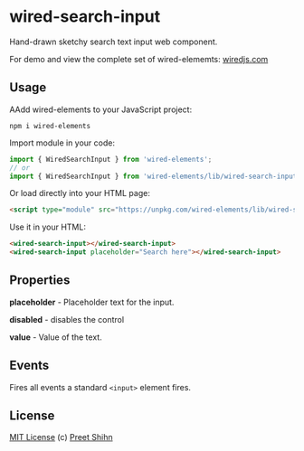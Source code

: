 # wired-search-input
Hand-drawn sketchy search text input web component.

For demo and view the complete set of wired-elememts: [wiredjs.com](http://wiredjs.com/)

## Usage

AAdd wired-elements to your JavaScript project:
```
npm i wired-elements
```

Import module in your code:

```javascript
import { WiredSearchInput } from 'wired-elements';
// or
import { WiredSearchInput } from 'wired-elements/lib/wired-search-input.js';
```

Or load directly into your HTML page:
```html
<script type="module" src="https://unpkg.com/wired-elements/lib/wired-search-input.js"></script>
```

Use it in your HTML:
```html
<wired-search-input></wired-search-input>
<wired-search-input placeholder="Search here"></wired-search-input>
```

## Properties

**placeholder** - Placeholder text for the input.

**disabled** - disables the control

**value** - Value of the text.

## Events

Fires all events a standard `<input>` element fires. 

## License
[MIT License](https://github.com/rough-stuff/wired-elements/blob/master/LICENSE) (c) [Preet Shihn](https://twitter.com/preetster)